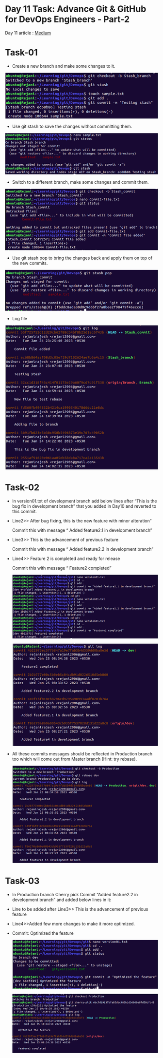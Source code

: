 # Day 11 Task: Advance Git & GitHub for DevOps Engineers - Part-2

Day 11 article : [Medium](https://medium.com/@rejani2906/day-11-advance-git-github-for-devops-engineers-part-2-eb7c810301e7)

# Task-01

- Create a new branch and make some changes to it.

![change](/2023/day11/Screenshots/1-1-change.png)

- Use git stash to save the changes without committing them.

![stash](/2023/day11/Screenshots/1-2-stash.png)

- Switch to a different branch, make some changes and commit them.

![commit](/2023/day11/Screenshots/1-3-commit.png)

- Use git stash pop to bring the changes back and apply them on top of the new commits.

![stash-pop](/2023/day11/Screenshots/1-4-stash-pop.png)

- Log file

![log-file](/2023/day11/Screenshots/1-git-log.png)

# Task-02

- In version01.txt of development branch add below lines after “This is the bug fix in development branch” that you added in Day10 and reverted to this commit.

- Line2>> After bug fixing, this is the new feature with minor alteration”

  Commit this with message “ Added feature2.1 in development branch”

- Line3>> This is the advancement of previous feature

  Commit this with message “ Added feature2.2 in development branch”

- Line4>> Feature 2 is completed and ready for release

  Commit this with message “ Feature2 completed”

  ![commit](/2023/day11/Screenshots/2-1-commits.png)

  ![log](/2023/day11/Screenshots/2-2-log.png)

- All these commits messages should be reflected in Production branch too which will come out from Master branch (Hint: try rebase).

  ![rebase](/2023/day11/Screenshots/2-3-rebase.png)

# Task-03

- In Production branch Cherry pick Commit “Added feature2.2 in development branch” and added below lines in it:
- Line to be added after Line3>> This is the advancement of previous feature
- Line4>>Added few more changes to make it more optimized.
- Commit: Optimized the feature

  ![commit](/2023/day11/Screenshots/3-1-commit.png)

  ![cherry](/2023/day11/Screenshots/3-2-cherry.png)
